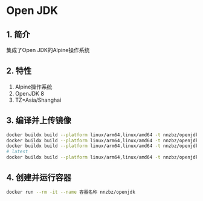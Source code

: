 # Open JDK

## 1. 简介

集成了Open JDK的Alpine操作系统

## 2. 特性

1. Alpine操作系统
2. OpenJDK 8
3. TZ=Asia/Shanghai

## 3. 编译并上传镜像

```sh
docker buildx build --platform linux/arm64,linux/amd64 -t nnzbz/openjdk:8 --build-arg VERSION=8 . --push
docker buildx build --platform linux/arm64,linux/amd64 -t nnzbz/openjdk:11 --build-arg VERSION=11 . --push
docker buildx build --platform linux/arm64,linux/amd64 -t nnzbz/openjdk:8-alpine --build-arg VERSION=8-alpine . --push
# latest
docker buildx build --platform linux/arm64,linux/amd64 -t nnzbz/openjdk:latest --build-arg VERSION=8-alpine . --push
```

## 4. 创建并运行容器

```sh
docker run --rm -it --name 容器名称 nnzbz/openjdk
```

